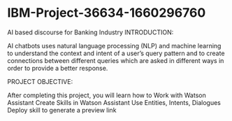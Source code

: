 # IBM-Project-36634-1660296760
AI based discourse for Banking Industry
INTRODUCTION: 
<p>AI chatbots uses natural language processing (NLP) and machine learning to understand the context and intent of a user’s query pattern and to create connections between different queries which are asked in different ways in order to provide a better response. </p>
PROJECT OBJECTIVE:
<p>After completing this project, you will learn how to 
Work with Watson Assistant
Create Skills  in Watson Assistant
Use Entities, Intents, Dialogues
Deploy skill to generate a preview link<p>
